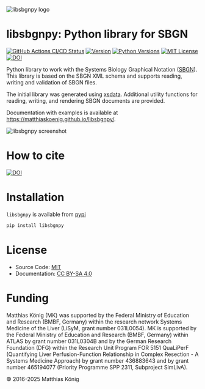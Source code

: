 ![libsbgnpy logo](https://github.com/matthiaskoenig/libsbgnpy/raw/develop/docs/images/libsbgnpy.png)

# libsbgnpy: Python library for SBGN

[![GitHub Actions CI/CD Status](https://github.com/matthiaskoenig/libsbgnpy/workflows/CI-CD/badge.svg)](https://github.com/matthiaskoenig/libsbgnpy/actions/workflows/main.yml)
[![Version](https://img.shields.io/pypi/v/libsbgnpy.svg)](https://pypi.org/project/libsbgnpy/)
[![Python Versions](https://img.shields.io/pypi/pyversions/libsbgnpy.svg)](https://pypi.org/project/libsbgnpy/)
[![MIT License](https://img.shields.io/pypi/l/libsbgnpy.svg)](https://opensource.org/licenses/MIT)
[![DOI](https://zenodo.org/badge/DOI/10.5281/zenodo.597155.svg)](https://doi.org/10.5281/zenodo.597155)

Python library to work with the Systems Biology Graphical Notation ([SBGN](http://sbgn.github.io/sbgn/)). This library is based on the SBGN XML schema and supports reading,
writing and validation of SBGN files.

The initial library was generated using [xsdata](https://github.com/tefra/xsdata). Additional utility functions for reading, writing, and rendering SBGN documents are provided.

Documentation with examples is available at https://matthiaskoenig.github.io/libsbgnpy/.

![libsbgnpy screenshot](./docs/images/libsbgnpy_screenshot.png)

# How to cite
[![DOI](https://zenodo.org/badge/DOI/10.5281/zenodo.597155.svg)](https://doi.org/10.5281/zenodo.597155)

# Installation
`libsbgnpy` is available from [pypi](https://pypi.python.org/pypi/libsbgnpy)
```bash
pip install libsbgnpy
```

# License
- Source Code: [MIT](https://opensource.org/license/MIT)
- Documentation: [CC BY-SA 4.0](https://creativecommons.org/licenses/by-sa/4.0/)

# Funding
Matthias König (MK) was supported by the Federal Ministry of Education and Research (BMBF, Germany) within the research network Systems Medicine of the Liver (LiSyM, grant number 031L0054). MK is supported by the Federal Ministry of Education and Research (BMBF, Germany) within ATLAS by grant number 031L0304B and by the German Research Foundation (DFG) within the Research Unit Program FOR 5151 QuaLiPerF (Quantifying Liver Perfusion-Function Relationship in Complex Resection - A Systems Medicine Approach) by grant number 436883643 and by grant number 465194077 (Priority Programme SPP 2311, Subproject SimLivA).

© 2016-2025 Matthias König
